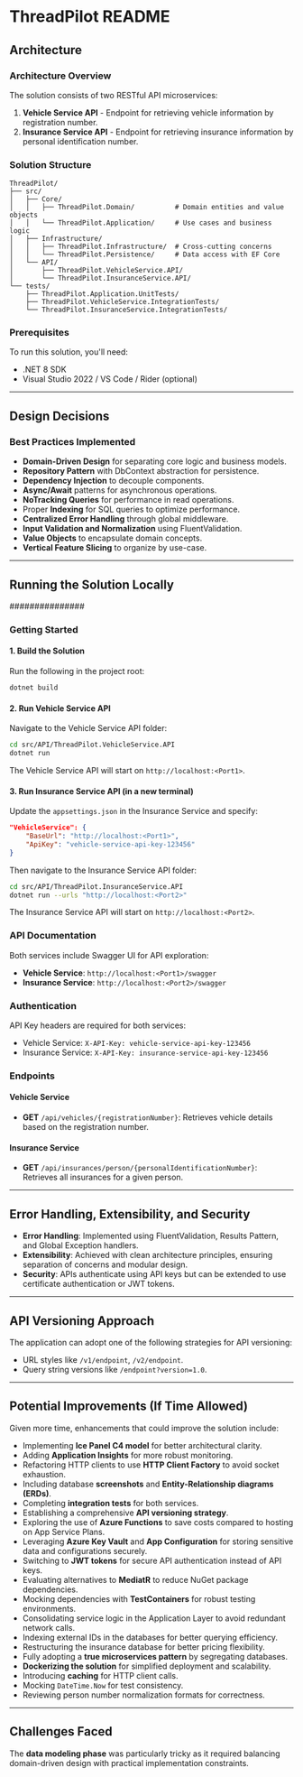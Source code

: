 
# ThreadPilot README

## Architecture

### Architecture Overview

The solution consists of two RESTful API microservices:

1. **Vehicle Service API** - Endpoint for retrieving vehicle information by registration number.
2. **Insurance Service API** - Endpoint for retrieving insurance information by personal identification number.

### Solution Structure

```plaintext
ThreadPilot/
├── src/
│   ├── Core/
│   │   ├── ThreadPilot.Domain/          # Domain entities and value objects
│   │   └── ThreadPilot.Application/     # Use cases and business logic
│   ├── Infrastructure/
│   │   ├── ThreadPilot.Infrastructure/  # Cross-cutting concerns
│   │   └── ThreadPilot.Persistence/     # Data access with EF Core
│   └── API/
│       ├── ThreadPilot.VehicleService.API/
│       └── ThreadPilot.InsuranceService.API/
└── tests/
    ├── ThreadPilot.Application.UnitTests/
    ├── ThreadPilot.VehicleService.IntegrationTests/
    └── ThreadPilot.InsuranceService.IntegrationTests/
```

### Prerequisites

To run this solution, you'll need:

- .NET 8 SDK
- Visual Studio 2022 / VS Code / Rider (optional)

---

## Design Decisions

### Best Practices Implemented

- **Domain-Driven Design** for separating core logic and business models.
- **Repository Pattern** with DbContext abstraction for persistence.
- **Dependency Injection** to decouple components.
- **Async/Await** patterns for asynchronous operations.
- **NoTracking Queries** for performance in read operations.
- Proper **Indexing** for SQL queries to optimize performance.
- **Centralized Error Handling** through global middleware.
- **Input Validation and Normalization** using FluentValidation.
- **Value Objects** to encapsulate domain concepts.
- **Vertical Feature Slicing** to organize by use-case.

---

## Running the Solution Locally
###############

### Getting Started

#### 1. Build the Solution

Run the following in the project root:

```bash
dotnet build
```

#### 2. Run Vehicle Service API

Navigate to the Vehicle Service API folder:

```bash
cd src/API/ThreadPilot.VehicleService.API
dotnet run
```

The Vehicle Service API will start on `http://localhost:<Port1>`.

#### 3. Run Insurance Service API (in a new terminal)

Update the `appsettings.json` in the Insurance Service and specify:

```json
"VehicleService": {
    "BaseUrl": "http://localhost:<Port1>",
    "ApiKey": "vehicle-service-api-key-123456"
}
```

Then navigate to the Insurance Service API folder:

```bash
cd src/API/ThreadPilot.InsuranceService.API
dotnet run --urls "http://localhost:<Port2>"
```

The Insurance Service API will start on `http://localhost:<Port2>`.

### API Documentation

Both services include Swagger UI for API exploration:

- **Vehicle Service**: `http://localhost:<Port1>/swagger`
- **Insurance Service**: `http://localhost:<Port2>/swagger`

### Authentication

API Key headers are required for both services:

- Vehicle Service: `X-API-Key: vehicle-service-api-key-123456`
- Insurance Service: `X-API-Key: insurance-service-api-key-123456`

### Endpoints

#### Vehicle Service

- **GET** `/api/vehicles/{registrationNumber}`: Retrieves vehicle details based on the registration number.

#### Insurance Service

- **GET** `/api/insurances/person/{personalIdentificationNumber}`: Retrieves all insurances for a given person.

---

## Error Handling, Extensibility, and Security

- **Error Handling**: Implemented using FluentValidation, Results Pattern, and Global Exception handlers.
- **Extensibility**: Achieved with clean architecture principles, ensuring separation of concerns and modular design.
- **Security**: APIs authenticate using API keys but can be extended to use certificate authentication or JWT tokens.

---

## API Versioning Approach

The application can adopt one of the following strategies for API versioning:

- URL styles like `/v1/endpoint`, `/v2/endpoint`.
- Query string versions like `/endpoint?version=1.0`.

---

## Potential Improvements (If Time Allowed)

Given more time, enhancements that could improve the solution include:

- Implementing **Ice Panel C4 model** for better architectural clarity.
- Adding **Application Insights** for more robust monitoring.
- Refactoring HTTP clients to use **HTTP Client Factory** to avoid socket exhaustion.
- Including database **screenshots** and **Entity-Relationship diagrams (ERDs)**.
- Completing **integration tests** for both services.
- Establishing a comprehensive **API versioning strategy**.
- Exploring the use of **Azure Functions** to save costs compared to hosting on App Service Plans.
- Leveraging **Azure Key Vault** and **App Configuration** for storing sensitive data and configurations securely.
- Switching to **JWT tokens** for secure API authentication instead of API keys.
- Evaluating alternatives to **MediatR** to reduce NuGet package dependencies.
- Mocking dependencies with **TestContainers** for robust testing environments.
- Consolidating service logic in the Application Layer to avoid redundant network calls.
- Indexing external IDs in the databases for better querying efficiency.
- Restructuring the insurance database for better pricing flexibility.
- Fully adopting a **true microservices pattern** by segregating databases.
- **Dockerizing the solution** for simplified deployment and scalability.
- Introducing **caching** for HTTP client calls.
- Mocking `DateTime.Now` for test consistency.
- Reviewing person number normalization formats for correctness.

---

## Challenges Faced

The **data modeling phase** was particularly tricky as it required balancing domain-driven design with practical implementation constraints.
